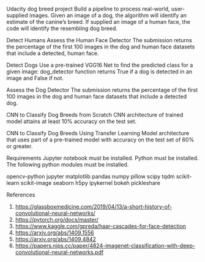 Udacity dog breed project
Build a pipeline to process real-world, user-supplied images.
Given an image of a dog, the algorithm will identify an estimate of the canine’s breed. If supplied an image of a human face, the code will identify the resembling dog breed.

Detect Humans
Assess the Human Face Detector The submission returns the percentage of the first 100 images in the dog and human face datasets that include a detected, human face.

Detect Dogs
Use a pre-trained VGG16 Net to find the predicted class for a given image: dog_detector function returns True if a dog is detected in an image and False if not.

Assess the Dog Detector The submission returns the percentage of the first 100 images in the dog and human face datasets that include a detected dog.

CNN to Classify Dog Breeds from Scratch
CNN architecture of trained model attains at least 10% accuracy on the test set.

CNN to Classify Dog Breeds Using Transfer Learning
Model architecture that uses part of a pre-trained model with accuracy on the test set of 60% or greater.

Requirements
Jupyter notebook must be installed. Python must be installed. The following python modules must be installed.

opencv-python
jupyter
matplotlib
pandas
numpy
pillow
scipy
tqdm
scikit-learn
scikit-image
seaborn
h5py
ipykernel
bokeh
pickleshare



References

1. https://glassboxmedicine.com/2019/04/13/a-short-history-of-convolutional-neural-networks/ 
2. https://pytorch.org/docs/master/
3. https://www.kaggle.com/gpreda/haar-cascades-for-face-detection
4. https://arxiv.org/abs/1409.1556
5. https://arxiv.org/abs/1409.4842
6. https://papers.nips.cc/paper/4824-imagenet-classification-with-deep-convolutional-neural-networks.pdf 